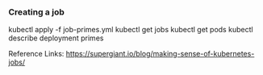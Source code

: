 ### Creating a job
kubectl apply -f job-primes.yml
kubectl get jobs
kubectl get pods
kubectl describe deployment primes




Reference Links:
https://supergiant.io/blog/making-sense-of-kubernetes-jobs/